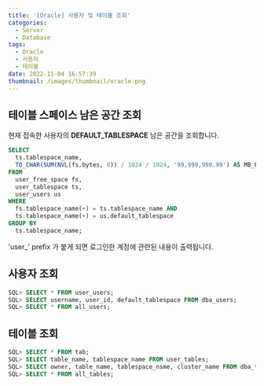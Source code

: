 ```yaml
---
title: '[Oracle] 사용자 및 테이블 조회'
categories:
  - Server
  - Database
tags:
  - Oracle
  - 사용자
  - 테이블
date: 2022-11-04 16:57:39
thumbnail: /images/thumbnail/oracle.png
---
```


## 테이블 스페이스 남은 공간 조회

현재 접속한 사용자의 **DEFAULT_TABLESPACE** 남은 공간을 조회합니다.

```sql
SELECT
  ts.tablespace_name,
  TO_CHAR(SUM(NVL(fs.bytes, 0)) / 1024 / 1024, '99,999,990.99') AS MB_FREE
FROM
  user_free_space fs,
  user_tablespace ts,
  user_users us
WHERE
  fs.tablespace_name(+) = ts.tablespace_name AND
  ts.tablespace_name(+) = us.default_tablespace
GROUP BY
  ts.tablespace_name;
```

'user\_' prefix 가 붙게 되면 로그인한 계정에 관련된 내용이 출력됩니다.

## 사용자 조회

```sql
SQL> SELECT * FROM user_users;
SQL> SELECT username, user_id, default_tablespace FROM dba_users;
SQL> SELECT * FROM all_users;
```

## 테이블 조회

```sql
SQL> SELECT * FROM tab;
SQL> SELECT table_name, tablespace_name FROM user_tables;
SQL> SELECT owner, table_name, tablespace_nsme, cluster_name FROM dba_tables;
SQL> SELECT * FROM all_tables;
```
